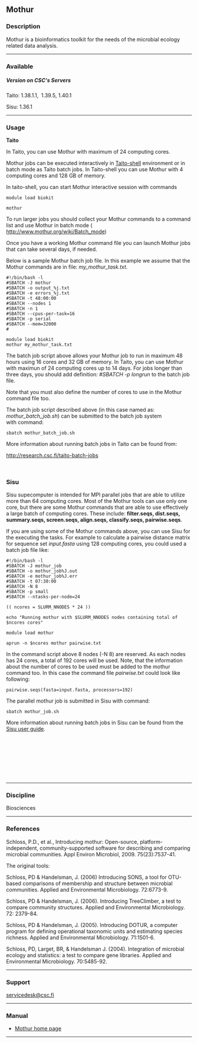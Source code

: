 ## Mothur

### Description

Mothur is a bioinformatics toolkit for the needs of the microbial
ecology related data analysis.

------------------------------------------------------------------------

### Available

##### Version on CSC's Servers

Taito: 1.38.1.1,  1.39.5, 1.40.1

Sisu: 1.36.1

------------------------------------------------------------------------

### Usage

**Taito**

In Taito, you can use <span id="DWT647" class="ZmSearchResult"><span
id="DWT649" class="ZmSearchResult"><span id="DWT724"
class="ZmSearchResult">Mothur</span></span></span> with maximum of 24
computing cores.

<span id="DWT651" class="ZmSearchResult"><span id="DWT653"
class="ZmSearchResult"><span id="DWT726"
class="ZmSearchResult">Mothur</span></span></span> jobs can be executed
interactively in [Taito-shell] environment or in batch mode as Taito
batch jobs. In Taito-shell you can use Mothur with 4 computing cores and
128 GB of memory.

In taito-shell, you can start Mothur interactive session with commands

    module load biokit

    mothur

To run larger jobs you should collect your <span id="DWT660"
class="ZmSearchResult"><span id="DWT662" class="ZmSearchResult"><span
id="DWT731" class="ZmSearchResult">Mothur</span></span></span> commands
to a command list and use <span id="DWT664" class="ZmSearchResult"><span
id="DWT667" class="ZmSearchResult"><span id="DWT733"
class="ZmSearchResult">Mothur</span></span></span> in batch mode ( <span
id="OBJ_PREFIX_DWT665_com_zimbra_url" class="Object"><span
id="OBJ_PREFIX_DWT668_com_zimbra_url" class="Object"><span
id="OBJ_PREFIX_DWT734_com_zimbra_url"
class="Object"><http://www.mothur.org/wiki/Batch_mode></span></span></span>)  
  
Once you have a working <span id="DWT670" class="ZmSearchResult"><span
id="DWT672" class="ZmSearchResult"><span id="DWT736"
class="ZmSearchResult">Mothur</span></span></span> command file you can
launch Mothur jobs that can take several days, if needed.

Below is a sample Mothur batch job file.<span id="DWT674"
class="ZmSearchResult"><span id="DWT738" class="ZmSearchResult"> In this
example we assume that the Mothur</span></span> commands are in file:
*my\_<span id="DWT676" class="ZmSearchResult"><span id="DWT678"
class="ZmSearchResult"><span id="DWT740"
class="ZmSearchResult">mothur</span></span></span>\_task.txt*.

    #!/bin/bash -l
    #SBATCH -J mothur
    #SBATCH -o output_%j.txt
    #SBATCH -e errors_%j.txt
    #SBATCH -t 48:00:00
    #SBATCH --nodes 1
    #SBATCH -n 1
    #SBATCH --cpus-per-task=16
    #SBATCH -p serial
    #SBATCH --mem=32000
    #

    module load biokit
    mothur my_mothur_task.txt

  
The batch job script above allows your <span id="DWT690"
class="ZmSearchResult"><span id="DWT692" class="ZmSearchResult"><span
id="DWT748" class="ZmSearchResult">Mothur</span></span></span> job to
run in maximum 48 hours using 16 cores and 32 GB of memory. In Taito,
you can use <span id="DWT647" class="ZmSearchResult"><span id="DWT649"
class="ZmSearchResult"><span id="DWT724"
class="ZmSearchResult">Mothur</span></span></span> with maximun of 24
computing cores up to 14 days. For jobs longer than three days, you
should add definition: *\#SBATCH -p longrun* to the batch job file.

Note that you must also define the number of cores to use in the Mothur
command file too.

The batch job script described above (in this case named as: *<span
id="DWT694" class="ZmSearchResult"><span id="DWT696"
class="ZmSearchResult"><span id="DWT750"
class="ZmSearchResult">mothur</span></span></span>\_batch\_job.sh*) can
be submitted to the batch job system  
with command:

    sbatch mothur_batch_job.sh

More information about running batch jobs in Taito can be found from:  
  
<span id="OBJ_PREFIX_DWT701_com_zimbra_url" class="Object"><span
id="OBJ_PREFIX_DWT753_com_zimbra_url"
class="Object"><http://research.csc.fi/taito-batch-jobs></span></span>

 

### <span class="Object"><span class="Object">Sisu</span></span>

Sisu supecomputer is intended for MPI parallel jobs that are able to
utilize more than 64 computing cores. Most of the Mothur tools can use
only one core, but there are some Mothur commands that are able to use
effectively a large batch of computing cores. These include:
**filter.seqs, dist.seqs, summary.seqs, screen.seqs, align.seqs,
classify.seqs, pairwise.seqs**.

If you are using some of the Mothur commands above, you can use Sisu for
the executing the tasks. For example to calculate a pairwise distance
matrix for sequence set *input.fasta* using 128 computing cores, you
could used a batch job file like:

    #!/bin/bash -l
    #SBATCH -J mothur_job
    #SBATCH -o mothur_job%J.out
    #SBATCH -e mothur_job%J.err
    #SBATCH -t 07:30:00
    #SBATCH -N 8
    #SBATCH -p small
    #SBATCH --ntasks-per-node=24

    (( ncores = SLURM_NNODES * 24 ))

    echo "Running mothur with $SLURM_NNODES nodes containing total of $ncores cores"

    module load mothur

    aprun -n $ncores mothur pairwise.txt

In the command script above 8 nodes (-N 8) are reserved. As each nodes
has 24 cores, a total of 192 cores will be used. Note, that the
information about the number of cores to be used must be added to the
mothur command too. In this case the command file *pairwise.txt* could
look like following:

    pairwise.seqs(fasta=input.fasta, processors=192)

The parallel mothur job is submitted in Sisu with command:

    sbatch mothur_job.sh

More information about running batch jobs in Sisu can be found from the
[Sisu user guide].

 

 

 

 

------------------------------------------------------------------------

### Discipline

Biosciences  

------------------------------------------------------------------------

### References

Schloss, P.D., et al., Introducing mothur: Open-source,
platform-independent, community-supported software for describing and
comparing microbial communities. Appl Environ Microbiol, 2009.
75(23):7537-41.

The original tools:

Schloss, PD & Handelsman, J. (2006) Introducing SONS, a tool for
OTU-based comparisons of membership and structure between microbial
communities. Applied and Environmental Microbiology. 72:6773-9.

Schloss, PD & Handelsman, J. (2006). Introducing TreeClimber, a test to
compare community structures. Applied and Environmental Microbiology.
72: 2379-84.

Schloss, PD & Handelsman, J. (2005). Introducing DOTUR, a computer
program for defining operational taxonomic units and estimating species
richness. Applied and Environmental Microbiology. 71:1501-6.

Schloss, PD, Larget, BR, & Handelsman J. (2004). Integration of
microbial ecology and statistics: a test to compare gene libraries.
Applied and Environmental Microbiology. 70:5485-92.

------------------------------------------------------------------------

### Support

servicedesk@csc.fi

------------------------------------------------------------------------

### Manual

-   [Mothur home page]

------------------------------------------------------------------------

  [Taito-shell]: https://research.csc.fi/taito-shell-user-guide
  [Sisu user guide]: https://research.csc.fi/sisu-user-guide
  [Mothur home page]: http://www.mothur.org

